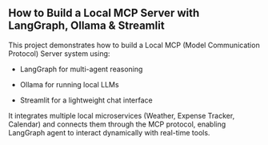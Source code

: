 ## How to Build a Local MCP Server with LangGraph, Ollama & Streamlit

This project demonstrates how to build a Local MCP (Model Communication Protocol) Server system using:

- LangGraph for multi-agent reasoning

- Ollama for running local LLMs

- Streamlit for a lightweight chat interface

It integrates multiple local microservices (Weather, Expense Tracker, Calendar) and connects them through the MCP protocol, enabling LangGraph agent to interact dynamically with real-time tools.
